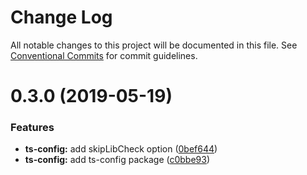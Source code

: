 # Change Log

All notable changes to this project will be documented in this file.
See [Conventional Commits](https://conventionalcommits.org) for commit guidelines.

# 0.3.0 (2019-05-19)


### Features

* **ts-config:** add skipLibCheck option ([0bef644](https://github.com/namics/frontend-defaults/commit/0bef644))
* **ts-config:** add ts-config package ([c0bbe93](https://github.com/namics/frontend-defaults/commit/c0bbe93))

